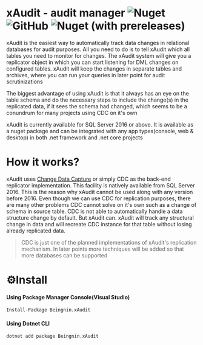 # xAudit  - audit manager ![Nuget](https://img.shields.io/nuget/dt/Beingnin.xAudit) ![GitHub](https://img.shields.io/github/license/beingnin/xaudit)  ![Nuget (with prereleases)](https://img.shields.io/nuget/vpre/Beingnin.xAudit)

xAudit is the easiest way to automatically track data changes in relational databases for audit purposes. All you need to do is to tell xAudit which all tables you need to monitor for changes. The xAudit system will give you a replicator object in which you can start listening for DML changes on configured tables. xAudit will keep the changes in separate tables and archives, where you can run your queries in later point for audit scrutinizations 

The biggest advantage of using xAudit is that it always has an eye on the table schema and do the necessary steps to include the change(s) in the replicated data, if it sees the schema had changed, which seems to be a conundrum for many projects using CDC on it's own

xAudit is currently available for SQL Server 2016 or above. It is available as a nuget package and can be integrated with any app types(console, web & desktop) in both .net framework and .net core projects

# How it works?

xAudit uses [Change Data Capture](https://docs.microsoft.com/en-us/sql/relational-databases/track-changes/about-change-data-capture-sql-server?view=sql-server-2016) or simply CDC as the back-end replicator implementation. This facility is natively available from SQL Server 2016. This is the reason why xAudit cannot be used along with any version before 2016. Even though we can use CDC for replication purposes, there are many other problems CDC cannot solve on it's own such as a change of schema in source table. CDC is not able to automatically handle a data structure change by default. But xAudit can. xAudit will track any structural change in data and will recreate CDC instance for that table without losing already replicated data.

> CDC is just one of the planned implementations of xAudit's replication mechanism. In later points more techniques will be added so that more databases can be supported

# ⚙️Install
#### Using Package Manager Console(Visual Studio)
```
Install-Package Beingnin.xAudit
```
#### Using Dotnet CLI
```
dotnet add package Beingnin.xAudit
```
